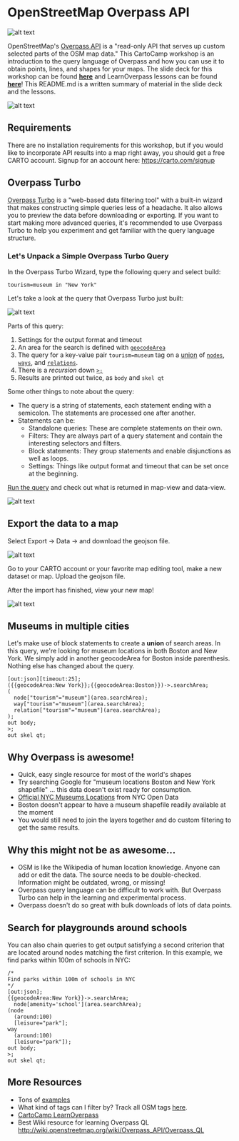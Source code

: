 # OpenStreetMap Overpass API

![alt text](http://wiki.openstreetmap.org/w/images/7/79/Public-images-osm_logo.svg "OpenStreetMap")

OpenStreetMap's [Overpass API](http://wiki.openstreetmap.org/wiki/Overpass_API) is a "read-only API that serves up custom selected parts of the OSM map data." This CartoCamp workshop is an introduction to the query language of Overpass and how you can use it to obtain points, lines, and shapes for your maps. The slide deck for this workshop can be found [**here**](https://docs.google.com/presentation/d/1_pgcWcd6kBCzZFGIwEsBzvsyAhqQK8R8uqe1AN0SMGA/pub?start=false&loop=false&delayms=3000&slide=id.g1b2a2ed0e6_0_0) and LearnOverpass lessons can be found [**here**](michellemho.github.io/learnoverpass)! This README.md is a written summary of material in the slide deck and the lessons.

![alt text](http://wiki.openstreetmap.org/w/images/thumb/b/b5/Overpass_API_logo.svg/800px-Overpass_API_logo.svg.png "Overpass API")

## Requirements
There are no installation requirements for this workshop, but if you would like to incorporate API results into a map right away, you should get a free CARTO account. Signup for an account here: <https://carto.com/signup>

## Overpass Turbo
[Overpass Turbo](http://overpass-turbo.eu/) is a "web-based data filtering tool" with a built-in wizard that makes constructing simple queries less of a headache. It also allows you to preview the data before downloading or exporting. If you want to start making more advanced queries, it's recommended to use Overpass Turbo to help you experiment and get familiar with the query language structure.

### Let's Unpack a Simple Overpass Turbo Query

In the Overpass Turbo Wizard, type the following query and select build:

```
tourism=museum in "New York"
```

Let's take a look at the query that Overpass Turbo just built:

![alt text](https://cl.ly/112e1f063A2l/Image%202017-03-02%20at%205.25.35%20PM.png "overpass turbo wizard build")

Parts of this query:

1. Settings for the output format and timeout
2. An area for the search is defined with [`geocodeArea`](http://wiki.openstreetmap.org/wiki/Overpass_turbo/Extended_Overpass_Turbo_Queries)
3. The query for a key-value pair `tourism=museum` tag on a [union](http://wiki.openstreetmap.org/wiki/Overpass_API/Overpass_QL#Union) of [`nodes`](http://wiki.openstreetmap.org/wiki/Node), [`ways`](http://wiki.openstreetmap.org/wiki/Way), and [`relations`](http://wiki.openstreetmap.org/wiki/Relation).
4. There is a _recursion_ down [`>;`](http://wiki.openstreetmap.org/wiki/Overpass_API/Overpass_QL#Recurse_down_.28.3E.29)
5. Results are printed out twice, as `body` and `skel qt`

Some other things to note about the query:

- The query is a string of statements, each statement ending with a semicolon. The statements are processed one after another.
- Statements can be:
	- Standalone queries: These are complete statements on their own.
	- Filters: They are always part of a query statement and contain the interesting selectors and filters.
	- Block statements: They group statements and enable disjunctions as well as loops.
	- Settings: Things like output format and timeout that can be set once at the beginning.

[Run the query](http://overpass-turbo.eu/s/nbx) and check out what is returned in map-view and data-view.

![alt text](https://d3uepj124s5rcx.cloudfront.net/items/3w2I0s2V013b0U332B43/Image%202017-03-02%20at%205.00.30%20PM.png?v=39753a48 "map view of museums in ny")

## Export the data to a map

Select Export -> Data -> and download the geojson file.

![alt text](https://d3uepj124s5rcx.cloudfront.net/items/0q1Y433734333y351s14/Image%202017-03-02%20at%205.03.10%20PM.png?v=4d32d468 "geojson export")

Go to your CARTO account or your favorite map editing tool, make a new dataset or map. Upload the geojson file.

After the import has finished, view your new map!

![alt text](https://cl.ly/1F070s272i1Q/Image%202017-03-02%20at%205.08.13%20PM.png "museums in CARTO")

## Museums in multiple cities

Let's make use of block statements to create a **union** of search areas. In this query, we're looking for museum locations in both Boston and New York. We simply add in another geocodeArea for Boston inside parenthesis. Nothing else has changed about the query.

```
[out:json][timeout:25];
({{geocodeArea:New York}};{{geocodeArea:Boston}})->.searchArea;
(
  node["tourism"="museum"](area.searchArea);
  way["tourism"="museum"](area.searchArea);
  relation["tourism"="museum"](area.searchArea);
);
out body;
>;
out skel qt;
```

## Why Overpass is awesome!

- Quick, easy single resource for most of the world's shapes
- Try searching Google for "museum locations Boston and New York shapefile" ... this data doesn't exist ready for consumption.
- [Official NYC Museums Locations](
https://data.cityofnewyork.us/Recreation/New-York-City-Museums/ekax-ky3z) from NYC Open Data
- Boston doesn't appear to have a museum shapefile readily available at the moment
- You would still need to join the layers together and do custom filtering to get the same results.

## Why this might not be as awesome...

- OSM is like the Wikipedia of human location knowledge. Anyone can add or edit the data. The source needs to be double-checked. Information might be outdated, wrong, or missing!
- Overpass query language can be difficult to work with. But Overpass Turbo can help in the learning and experimental process.
- Overpass doesn't do so great with bulk downloads of lots of data points.

## Search for playgrounds around schools
You can also chain queries to get output satisfying a second criterion that are located around nodes matching the first criterion. In this example, we find parks within 100m of schools in NYC:

```
/*
Find parks within 100m of schools in NYC
*/
[out:json];
{{geocodeArea:New York}}->.searchArea;
  node[amenity='school'](area.searchArea);
(node
  (around:100)
  [leisure="park"];
way
  (around:100)
  [leisure="park"]);
out body;
>;
out skel qt;
```

## More Resources

- Tons of [examples](http://wiki.openstreetmap.org/wiki/Overpass_API/Overpass_API_by_Example)
- What kind of tags can I filter by? Track all OSM tags [here](<https://taginfo.openstreetmap.org>).
- [CartoCamp LearnOverpass](http://michellemho.github.io/learnoverpass//en/)
- Best Wiki resource for learning Overpass QL <http://wiki.openstreetmap.org/wiki/Overpass_API/Overpass_QL>